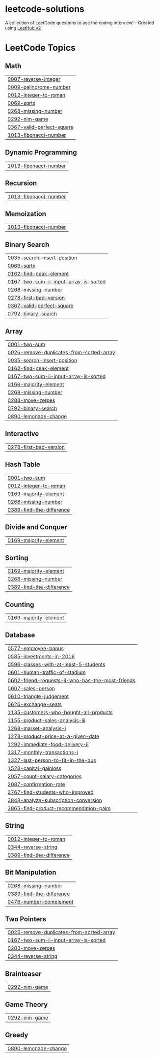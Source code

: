 # leetcode-solutions
A collection of LeetCode questions to ace the coding interview! - Created using [LeetHub v2](https://github.com/arunbhardwaj/LeetHub-2.0)

<!---LeetCode Topics Start-->
# LeetCode Topics
## Math
|  |
| ------- |
| [0007-reverse-integer](https://github.com/gurrampavan55/leetcode-solutions/tree/master/0007-reverse-integer) |
| [0009-palindrome-number](https://github.com/gurrampavan55/leetcode-solutions/tree/master/0009-palindrome-number) |
| [0012-integer-to-roman](https://github.com/gurrampavan55/leetcode-solutions/tree/master/0012-integer-to-roman) |
| [0069-sqrtx](https://github.com/gurrampavan55/leetcode-solutions/tree/master/0069-sqrtx) |
| [0268-missing-number](https://github.com/gurrampavan55/leetcode-solutions/tree/master/0268-missing-number) |
| [0292-nim-game](https://github.com/gurrampavan55/leetcode-solutions/tree/master/0292-nim-game) |
| [0367-valid-perfect-square](https://github.com/gurrampavan55/leetcode-solutions/tree/master/0367-valid-perfect-square) |
| [1013-fibonacci-number](https://github.com/gurrampavan55/leetcode-solutions/tree/master/1013-fibonacci-number) |
## Dynamic Programming
|  |
| ------- |
| [1013-fibonacci-number](https://github.com/gurrampavan55/leetcode-solutions/tree/master/1013-fibonacci-number) |
## Recursion
|  |
| ------- |
| [1013-fibonacci-number](https://github.com/gurrampavan55/leetcode-solutions/tree/master/1013-fibonacci-number) |
## Memoization
|  |
| ------- |
| [1013-fibonacci-number](https://github.com/gurrampavan55/leetcode-solutions/tree/master/1013-fibonacci-number) |
## Binary Search
|  |
| ------- |
| [0035-search-insert-position](https://github.com/gurrampavan55/leetcode-solutions/tree/master/0035-search-insert-position) |
| [0069-sqrtx](https://github.com/gurrampavan55/leetcode-solutions/tree/master/0069-sqrtx) |
| [0162-find-peak-element](https://github.com/gurrampavan55/leetcode-solutions/tree/master/0162-find-peak-element) |
| [0167-two-sum-ii-input-array-is-sorted](https://github.com/gurrampavan55/leetcode-solutions/tree/master/0167-two-sum-ii-input-array-is-sorted) |
| [0268-missing-number](https://github.com/gurrampavan55/leetcode-solutions/tree/master/0268-missing-number) |
| [0278-first-bad-version](https://github.com/gurrampavan55/leetcode-solutions/tree/master/0278-first-bad-version) |
| [0367-valid-perfect-square](https://github.com/gurrampavan55/leetcode-solutions/tree/master/0367-valid-perfect-square) |
| [0792-binary-search](https://github.com/gurrampavan55/leetcode-solutions/tree/master/0792-binary-search) |
## Array
|  |
| ------- |
| [0001-two-sum](https://github.com/gurrampavan55/leetcode-solutions/tree/master/0001-two-sum) |
| [0026-remove-duplicates-from-sorted-array](https://github.com/gurrampavan55/leetcode-solutions/tree/master/0026-remove-duplicates-from-sorted-array) |
| [0035-search-insert-position](https://github.com/gurrampavan55/leetcode-solutions/tree/master/0035-search-insert-position) |
| [0162-find-peak-element](https://github.com/gurrampavan55/leetcode-solutions/tree/master/0162-find-peak-element) |
| [0167-two-sum-ii-input-array-is-sorted](https://github.com/gurrampavan55/leetcode-solutions/tree/master/0167-two-sum-ii-input-array-is-sorted) |
| [0169-majority-element](https://github.com/gurrampavan55/leetcode-solutions/tree/master/0169-majority-element) |
| [0268-missing-number](https://github.com/gurrampavan55/leetcode-solutions/tree/master/0268-missing-number) |
| [0283-move-zeroes](https://github.com/gurrampavan55/leetcode-solutions/tree/master/0283-move-zeroes) |
| [0792-binary-search](https://github.com/gurrampavan55/leetcode-solutions/tree/master/0792-binary-search) |
| [0890-lemonade-change](https://github.com/gurrampavan55/leetcode-solutions/tree/master/0890-lemonade-change) |
## Interactive
|  |
| ------- |
| [0278-first-bad-version](https://github.com/gurrampavan55/leetcode-solutions/tree/master/0278-first-bad-version) |
## Hash Table
|  |
| ------- |
| [0001-two-sum](https://github.com/gurrampavan55/leetcode-solutions/tree/master/0001-two-sum) |
| [0012-integer-to-roman](https://github.com/gurrampavan55/leetcode-solutions/tree/master/0012-integer-to-roman) |
| [0169-majority-element](https://github.com/gurrampavan55/leetcode-solutions/tree/master/0169-majority-element) |
| [0268-missing-number](https://github.com/gurrampavan55/leetcode-solutions/tree/master/0268-missing-number) |
| [0389-find-the-difference](https://github.com/gurrampavan55/leetcode-solutions/tree/master/0389-find-the-difference) |
## Divide and Conquer
|  |
| ------- |
| [0169-majority-element](https://github.com/gurrampavan55/leetcode-solutions/tree/master/0169-majority-element) |
## Sorting
|  |
| ------- |
| [0169-majority-element](https://github.com/gurrampavan55/leetcode-solutions/tree/master/0169-majority-element) |
| [0268-missing-number](https://github.com/gurrampavan55/leetcode-solutions/tree/master/0268-missing-number) |
| [0389-find-the-difference](https://github.com/gurrampavan55/leetcode-solutions/tree/master/0389-find-the-difference) |
## Counting
|  |
| ------- |
| [0169-majority-element](https://github.com/gurrampavan55/leetcode-solutions/tree/master/0169-majority-element) |
## Database
|  |
| ------- |
| [0577-employee-bonus](https://github.com/gurrampavan55/leetcode-solutions/tree/master/0577-employee-bonus) |
| [0585-investments-in-2016](https://github.com/gurrampavan55/leetcode-solutions/tree/master/0585-investments-in-2016) |
| [0596-classes-with-at-least-5-students](https://github.com/gurrampavan55/leetcode-solutions/tree/master/0596-classes-with-at-least-5-students) |
| [0601-human-traffic-of-stadium](https://github.com/gurrampavan55/leetcode-solutions/tree/master/0601-human-traffic-of-stadium) |
| [0602-friend-requests-ii-who-has-the-most-friends](https://github.com/gurrampavan55/leetcode-solutions/tree/master/0602-friend-requests-ii-who-has-the-most-friends) |
| [0607-sales-person](https://github.com/gurrampavan55/leetcode-solutions/tree/master/0607-sales-person) |
| [0610-triangle-judgement](https://github.com/gurrampavan55/leetcode-solutions/tree/master/0610-triangle-judgement) |
| [0626-exchange-seats](https://github.com/gurrampavan55/leetcode-solutions/tree/master/0626-exchange-seats) |
| [1135-customers-who-bought-all-products](https://github.com/gurrampavan55/leetcode-solutions/tree/master/1135-customers-who-bought-all-products) |
| [1155-product-sales-analysis-iii](https://github.com/gurrampavan55/leetcode-solutions/tree/master/1155-product-sales-analysis-iii) |
| [1268-market-analysis-i](https://github.com/gurrampavan55/leetcode-solutions/tree/master/1268-market-analysis-i) |
| [1278-product-price-at-a-given-date](https://github.com/gurrampavan55/leetcode-solutions/tree/master/1278-product-price-at-a-given-date) |
| [1292-immediate-food-delivery-ii](https://github.com/gurrampavan55/leetcode-solutions/tree/master/1292-immediate-food-delivery-ii) |
| [1317-monthly-transactions-i](https://github.com/gurrampavan55/leetcode-solutions/tree/master/1317-monthly-transactions-i) |
| [1327-last-person-to-fit-in-the-bus](https://github.com/gurrampavan55/leetcode-solutions/tree/master/1327-last-person-to-fit-in-the-bus) |
| [1523-capital-gainloss](https://github.com/gurrampavan55/leetcode-solutions/tree/master/1523-capital-gainloss) |
| [2057-count-salary-categories](https://github.com/gurrampavan55/leetcode-solutions/tree/master/2057-count-salary-categories) |
| [2087-confirmation-rate](https://github.com/gurrampavan55/leetcode-solutions/tree/master/2087-confirmation-rate) |
| [3767-find-students-who-improved](https://github.com/gurrampavan55/leetcode-solutions/tree/master/3767-find-students-who-improved) |
| [3848-analyze-subscription-conversion](https://github.com/gurrampavan55/leetcode-solutions/tree/master/3848-analyze-subscription-conversion) |
| [3865-find-product-recommendation-pairs](https://github.com/gurrampavan55/leetcode-solutions/tree/master/3865-find-product-recommendation-pairs) |
## String
|  |
| ------- |
| [0012-integer-to-roman](https://github.com/gurrampavan55/leetcode-solutions/tree/master/0012-integer-to-roman) |
| [0344-reverse-string](https://github.com/gurrampavan55/leetcode-solutions/tree/master/0344-reverse-string) |
| [0389-find-the-difference](https://github.com/gurrampavan55/leetcode-solutions/tree/master/0389-find-the-difference) |
## Bit Manipulation
|  |
| ------- |
| [0268-missing-number](https://github.com/gurrampavan55/leetcode-solutions/tree/master/0268-missing-number) |
| [0389-find-the-difference](https://github.com/gurrampavan55/leetcode-solutions/tree/master/0389-find-the-difference) |
| [0476-number-complement](https://github.com/gurrampavan55/leetcode-solutions/tree/master/0476-number-complement) |
## Two Pointers
|  |
| ------- |
| [0026-remove-duplicates-from-sorted-array](https://github.com/gurrampavan55/leetcode-solutions/tree/master/0026-remove-duplicates-from-sorted-array) |
| [0167-two-sum-ii-input-array-is-sorted](https://github.com/gurrampavan55/leetcode-solutions/tree/master/0167-two-sum-ii-input-array-is-sorted) |
| [0283-move-zeroes](https://github.com/gurrampavan55/leetcode-solutions/tree/master/0283-move-zeroes) |
| [0344-reverse-string](https://github.com/gurrampavan55/leetcode-solutions/tree/master/0344-reverse-string) |
## Brainteaser
|  |
| ------- |
| [0292-nim-game](https://github.com/gurrampavan55/leetcode-solutions/tree/master/0292-nim-game) |
## Game Theory
|  |
| ------- |
| [0292-nim-game](https://github.com/gurrampavan55/leetcode-solutions/tree/master/0292-nim-game) |
## Greedy
|  |
| ------- |
| [0890-lemonade-change](https://github.com/gurrampavan55/leetcode-solutions/tree/master/0890-lemonade-change) |
<!---LeetCode Topics End-->
